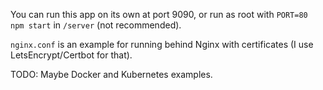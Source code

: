You can run this app on its own at port 9090, or run as root with `PORT=80 npm
start` in `/server` (not recommended).

`nginx.conf` is an example for running behind Nginx with certificates (I use
LetsEncrypt/Certbot for that).

TODO: Maybe Docker and Kubernetes examples.
